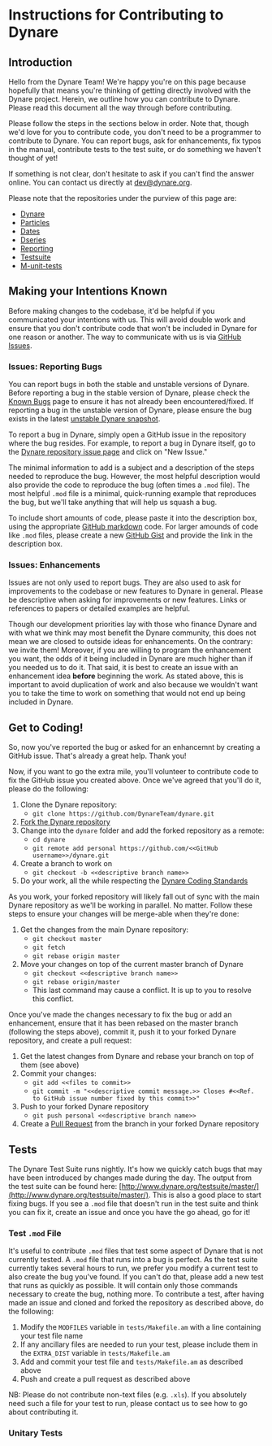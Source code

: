 # Instructions for Contributing to Dynare

## Introduction

Hello from the Dynare Team! We're happy you're on this page because hopefully that means you're thinking of getting directly involved with the Dynare project. Herein, we outline how you can contribute to Dynare. Please read this document all the way through before contributing.

Please follow the steps in the sections below in order. Note that, though we'd love for you to contribute code, you don't need to be a programmer to contribute to Dynare. You can report bugs, ask for enhancements, fix typos in the manual, contribute tests to the test suite, or do something we haven't thought of yet!

If something is not clear, don't hesitate to ask if you can't find the answer online. You can contact us directly at [dev@dynare.org](mailto:dev@dynare.org).

Please note that the repositories under the purview of this page are:

* [Dynare](https://github.com/DynareTeam/dynare)
* [Particles](https://github.com/DynareTeam/particles)
* [Dates](https://github.com/DynareTeam/dates)
* [Dseries](https://github.com/DynareTeam/dseries)
* [Reporting](https://github.com/DynareTeam/reporting)
* [Testsuite](https://github.com/DynareTeam/testsuite)
* [M-unit-tests](https://github.com/DynareTeam/m-unit-tests)

## Making your Intentions Known

Before making changes to the codebase, it'd be helpful if you communicated your intentions with us. This will avoid double work and ensure that you don't contribute code that won't be included in Dynare for one reason or another. The way to communicate with us is via [GitHub Issues](https://guides.github.com/features/issues/).

### Issues: Reporting Bugs

You can report bugs in both the stable and unstable versions of Dynare. Before reporting a bug in the stable version of Dynare, please check the [Known Bugs](http://www.dynare.org/DynareWiki/KnownBugs) page to ensure it has not already been encountered/fixed. If reporting a bug in the unstable version of Dynare, please ensure the bug exists in the latest [unstable Dynare snapshot](http://www.dynare.org/download/dynare-unstable).

To report a bug in Dynare, simply open a GitHub issue in the repository where the bug resides. For example, to report a bug in Dynare itself, go to the [Dynare repository issue page](https://github.com/DynareTeam/dynare/issues) and click on "New Issue."

The minimal information to add is a subject and a description of the steps needed to reproduce the bug. However, the most helpful description would also provide the code to reproduce the bug (often times a `.mod` file). The most helpful `.mod` file is a minimal, quick-running example that reproduces the bug, but we'll take anything that will help us squash a bug.

To include short amounts of code, please paste it into the description box, using the appropriate [GitHub markdown](https://help.github.com/articles/github-flavored-markdown/) code. For larger amounds of code like `.mod` files, please create a new [GitHub Gist](https://gist.github.com) and provide the link in the description box.

### Issues: Enhancements

Issues are not only used to report bugs. They are also used to ask for improvements to the codebase or new features to Dynare in general. Please be descriptive when asking for improvements or new features. Links or references to papers or detailed examples are helpful.

Though our development priorities lay with those who finance Dynare and with what we think may most benefit the Dynare community, this does not mean we are closed to outside ideas for enhancements. On the contrary: we invite them! Moreover, if you are willing to program the enhancement you want, the odds of it being included in Dynare are much higher than if you needed us to do it. That said, it is best to create an issue with an enhancement idea **before** beginning the work. As stated above, this is important to avoid duplication of work and also because we wouldn't want you to take the time to work on something that would not end up being included in Dynare.

## Get to Coding!

So, now you've reported the bug or asked for an enhancemnt by creating a GitHub issue. That's already a great help. Thank you!

Now, if you want to go the extra mile, you'll volunteer to contribute code to fix the GitHub issue you created above. Once we've agreed that you'll do it, please do the following:

1. Clone the Dynare repository:
   * `git clone https://github.com/DynareTeam/dynare.git`
1. [Fork the Dynare repository](https://help.github.com/articles/fork-a-repo)
1. Change into the `dynare` folder and add the forked repository as a remote:
   * `cd dynare`
   * `git remote add personal https://github.com/<<GitHub username>>/dynare.git`
1. Create a branch to work on
   * `git checkout -b <<descriptive branch name>>`
1. Do your work, all the while respecting the [Dynare Coding Standards](http://www.dynare.org/DynareWiki/CodingStandards)

As you work, your forked repository will likely fall out of sync with the main Dynare repository as we'll be working in parallel. No matter. Follow these steps to ensure your changes will be merge-able when they're done:

1. Get the changes from the main Dynare repository:
   * `git checkout master`
   * `git fetch`
   * `git rebase origin master`
1. Move your changes on top of the current master branch of Dynare
   * `git checkout <<descriptive branch name>>`
   * `git rebase origin/master`
   * This last command may cause a conflict. It is up to you to resolve this conflict.

Once you've made the changes necessary to fix the bug or add an enhancement, ensure that it has been rebased on the master branch (following the steps above), commit it, push it to your forked Dynare repository, and create a pull request:

1. Get the latest changes from Dynare and rebase your branch on top of them (see above)
1. Commit your changes:
   * `git add <<files to commit>>`
   * `git commit -m "<<descriptive commit message.>> Closes #<<Ref. to GitHub issue number fixed by this commit>>"`
1. Push to your forked Dynare repository
   * `git push personal <<descriptive branch name>>`
1. Create a [Pull Request](https://help.github.com/articles/creating-a-pull-request/) from the branch in your forked Dynare repository

## Tests

The Dynare Test Suite runs nightly. It's how we quickly catch bugs that may have been introduced by changes made during the day. The output from the test suite can be found here: [http://www.dynare.org/testsuite/master/](http://www.dynare.org/testsuite/master/). This is also a good place to start fixing bugs. If you see a `.mod` file that doesn't run in the test suite and think you can fix it, create an issue and once you have the go ahead, go for it!

### Test `.mod` File

It's useful to contribute `.mod` files that test some aspect of Dynare that is not currently tested. A `.mod` file that runs into a bug is perfect. As the test suite currently takes several hours to run, we prefer you modify a current test to also create the bug you've found. If you can't do that, please add a new test that runs as quickly as possible. It will contain only those commands necessary to create the bug, nothing more. To contribute a test, after having made an issue and cloned and forked the repository as described above, do the following:

1. Modify the `MODFILES` variable in `tests/Makefile.am` with a line containing your test file name
1. If any ancillary files are needed to run your test, please include them in the `EXTRA_DIST` variable in `tests/Makefile.am`
1. Add and commit your test file and `tests/Makefile.am` as described above
1. Push and create a pull request as described above

NB: Please do not contribute non-text files (e.g. `.xls`). If you absolutely need such a file for your test to run, please contact us to see how to go about contributing it.

### Unitary Tests
